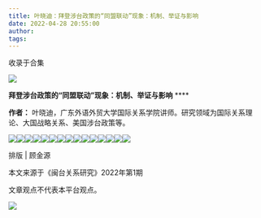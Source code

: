 ```yaml
---
title: 叶晓迪：拜登涉台政策的“同盟联动”现象：机制、举证与影响
date: 2022-04-28 20:55:00
author: 
tags: 
---
```



收录于合集

![](/images/64/2.gif)

  

**拜登涉台政策的“同盟联动”现象：机制、举证与影响** ****

 **作者：** 叶晓迪，广东外语外贸大学国际关系学院讲师。研究领域为国际关系理论、大国战略关系、美国涉台政策等。

  

![](/images/64/3.jpeg)![](/images/64/4.jpeg)![](/images/64/5.jpeg)![](/images/64/6.jpeg)![](/images/64/7.jpeg)![](/images/64/8.jpeg)![](/images/64/9.jpeg)![](/images/64/10.jpeg)![](/images/64/11.jpeg)![](/images/64/12.jpeg)![](/images/64/13.jpeg)![](/images/64/14.jpeg)![](/images/64/15.jpeg)![](/images/64/16.jpeg)![](/images/64/17.jpeg)

排版 | 顾金源

本文来源于《闽台关系研究》2022年第1期

文章观点不代表本平台观点。

![](/images/64/18.gif)

